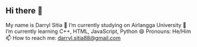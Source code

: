 ## Hi there 👋
My name is Darryl Sitia
🔭 I’m currently studying on Airlangga University
🌱 I’m currently learning C++, HTML, JavaScript, Python
😄 Pronouns: He/Him
📫 How to reach me: darryl.sitia88@gmail.com

<!--
**darryll08/darryll08** is a ✨ _special_ ✨ repository because its `README.md` (this file) appears on your GitHub profile.

Here are some ideas to get you started:

- 🔭 I’m currently working on ...
- 🌱 I’m currently learning ...
- 👯 I’m looking to collaborate on ...
- 🤔 I’m looking for help with ...
- 💬 Ask me about ...
- 📫 How to reach me: ...
- 😄 Pronouns: ...
- ⚡ Fun fact: ...
-->
